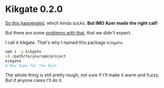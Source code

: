# Kikgate 0.2.0

[So this happended](https://medium.com/@azerbike/i-ve-just-liberated-my-modules-9045c06be67c#.cmf4j71w7), which kinda sucks. **But IMO Azer made the right call!**

But there are some [problems with that](https://news.ycombinator.com/item?id=11341006), that we didn't expect.

I call it kikgate. That's why I named this package `kikgate`.

```bash
npm i -g kikgate
cd /path/to/yournpm/project
kikgate
# Now hope for the best
```

The whole thing is still pretty rough, not sure if I'll make it warm and fuzzy. But if anyone cares I'll do it.

